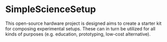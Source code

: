# SimpleScienceSetup
This open-source hardware project is designed aims to create a starter kit for composing experimental setups. These can in turn be utilized for all kinds of purposes (e.g. education, prototyping, low-cost alternative).
